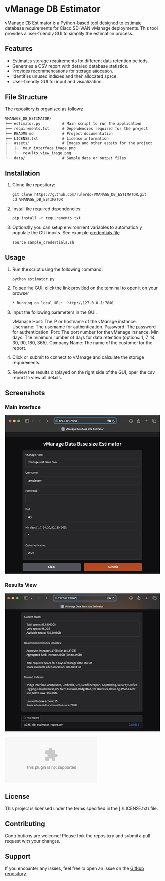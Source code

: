 # vManage DB Estimator

vManage DB Estimator is a Python-based tool designed to estimate database requirements for Cisco SD-WAN vManage deployments. This tool provides a user-friendly GUI to simplify the estimation process.

## Features

- Estimates storage requirements for different data retention periods.
- Generates a CSV report with detailed database statistics.
- Provides recommendations for storage allocation.
- Identifies unused indexes and their allocated space.
- User-friendly GUI for input and visualization.

## File Structure

The repository is organized as follows:

```plaintext
VMANAGE_DB_ESTIMATOR/
├── estimator.py          # Main script to run the application
├── requirements.txt      # Dependencies required for the project
├── README.md             # Project documentation
├── LICENSE.txt           # License information
├── assets/               # Images and other assets for the project
│   ├── main_interface_image.png
│   └── results_view_image.png
└── data/                 # Sample data or output files
```

## Installation

1. Clone the repository:

    ```plaintext
    git clone https://github.com/rulerdo/VMANAGE_DB_ESTIMATOR.git
    cd VMANAGE_DB_ESTIMATOR
    ```

2. Install the required dependencies:

    ```plaintext
    pip install -r requirements.txt
    ```

3. Optionally you can setup environment variables to automatically populate the GUI inputs. See example [credentials file](/examples/sample_credentials.sh)

    ```plaintext
    source sample_credentials.sh
    ```

## Usage

1. Run the script using the following command:

    ```plaintext
    python estimator.py
    ```

2. To see the GUI, click the link provided on the terminal to open it on your browser

    ```plaintext
    * Running on local URL:  http://127.0.0.1:7860
    ```

3. Input the following parameters in the GUI.

    vManage Host: The IP or hostname of the vManage instance.
    Username: The username for authentication.
    Password: The password for authentication.
    Port: The port number for the vManage instance.
    Min days: The minimum number of days for data retention (options: 1, 7, 14, 30, 90, 180, 365).
    Company Name: The name of the customer for the report.

4. Click on submit to connect to vManage and calculate the storage requirements.

5. Review the results displayed on the right side of the GUI, open the csv report to view all details.

## Screenshots

### Main Interface

![Inputs](examples/inputs.png)

### Results View

![Results](examples/results.png)

![Sample CSV report](examples/sample_csv_report.csv)

## License

This project is licensed under the terms specified in the [./LICENSE.txt) file.

## Contributing

Contributions are welcome! Please fork the repository and submit a pull request with your changes.

## Support

If you encounter any issues, feel free to open an issue on the [GitHub repository](https://github.com/rulerdo/VMANAGE_DB_ESTIMATOR/issues).
